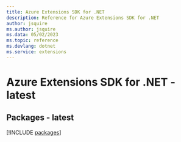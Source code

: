```yaml
---
title: Azure Extensions SDK for .NET
description: Reference for Azure Extensions SDK for .NET
author: jsquire
ms.author: jsquire
ms.data: 05/02/2023
ms.topic: reference
ms.devlang: dotnet
ms.service: extensions
---
```

# Azure Extensions SDK for .NET - latest
## Packages - latest
[!INCLUDE [packages](extensions-index.md)]